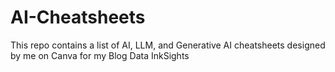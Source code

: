 # AI-Cheatsheets
This repo contains a list of AI, LLM, and Generative AI cheatsheets designed by me on Canva for my Blog Data InkSights 


